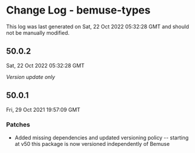 # Change Log - bemuse-types

This log was last generated on Sat, 22 Oct 2022 05:32:28 GMT and should not be manually modified.

## 50.0.2
Sat, 22 Oct 2022 05:32:28 GMT

_Version update only_

## 50.0.1
Fri, 29 Oct 2021 19:57:09 GMT

### Patches

- Added missing dependencies and updated versioning policy -- starting at v50 this package is now versioned independently of Bemuse

